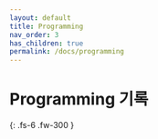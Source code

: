 ```yaml
---
layout: default
title: Programming
nav_order: 3
has_children: true
permalink: /docs/programming
---
```


# Programming 기록

{: .fs-6 .fw-300 }
